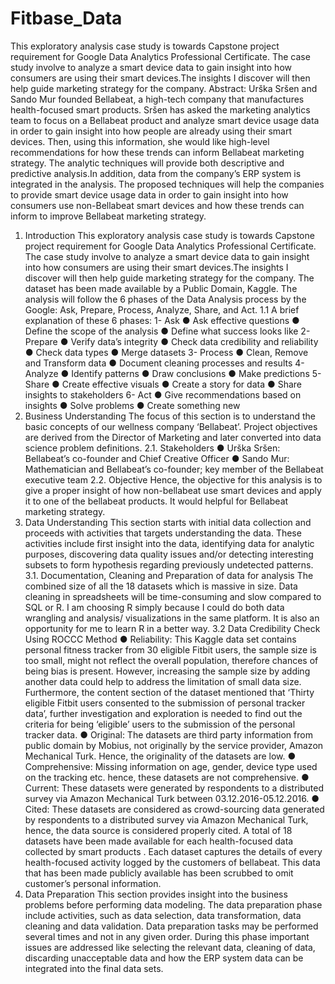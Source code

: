 # Fitbase_Data
This exploratory analysis case study is towards Capstone project requirement for Google Data Analytics Professional Certificate. The case study involve to analyze a smart device data to gain insight into how consumers are using their smart devices.The insights I discover will then help guide marketing strategy for the company.
Abstract:
Urška Sršen and Sando Mur founded Bellabeat, a high-tech company that manufactures health-focused smart
products. Sršen has asked the marketing analytics team to focus on a Bellabeat product and analyze smart
device usage data in order to gain insight into how people are already using their smart devices. Then, using
this information, she would like high-level recommendations for how these trends can inform Bellabeat
marketing strategy. The analytic techniques will provide both descriptive and predictive analysis.In addition,
data from the company’s ERP system is integrated in the analysis. The proposed techniques will help the
companies to provide smart device usage data in order to gain insight into how consumers use non-Bellabeat
smart devices and how these trends can inform to improve Bellabeat marketing strategy.
1. Introduction
This exploratory analysis case study is towards Capstone project requirement for Google Data Analytics
Professional Certificate. The case study involve to analyze a smart device data to gain insight into how
consumers are using their smart devices.The insights I discover will then help guide marketing strategy for the
company. The dataset has been made available by a Public Domain, Kaggle.
The analysis will follow the 6 phases of the Data Analysis process by the Google: Ask, Prepare, Process,
Analyze, Share, and Act.
1.1 A brief explanation of these 6 phases:
1- Ask
● Ask effective questions
● Define the scope of the analysis
● Define what success looks like
2- Prepare
● Verify data’s integrity
● Check data credibility and reliability
● Check data types
● Merge datasets
3- Process
● Clean, Remove and Transform data
● Document cleaning processes and results
4- Analyze
● Identify patterns
● Draw conclusions
● Make predictions
5- Share
● Create effective visuals
● Create a story for data
● Share insights to stakeholders
6- Act
● Give recommendations based on insights
● Solve problems
● Create something new
2. Business Understanding
The focus of this section is to understand the basic concepts of our wellness company ‘Bellabeat’. Project objectives are
derived from the Director of Marketing and later converted into data science problem definitions.
2.1. Stakeholders
● Urška Sršen: Bellabeat’s co-founder and Chief Creative Officer
● Sando Mur: Mathematician and Bellabeat’s co-founder; key member of the Bellabeat executive team
2.2. Objective
Hence, the objective for this analysis is to give a proper insight of how non-bellabeat use smart devices and
apply it to one of the bellabeat products. It would helpful for Bellabeat marketing strategy.
3. Data Understanding
This section starts with initial data collection and proceeds with activities that targets understanding the data. These
activities include first insight into the data, identifying data for analytic purposes, discovering data quality issues and/or
detecting interesting subsets to form hypothesis regarding previously undetected patterns.
3.1. Documentation, Cleaning and Preparation of data for analysis
The combined size of all the 18 datasets which is massive in size. Data cleaning in spreadsheets will be time-consuming
and slow compared to SQL or R. I am choosing R simply because I could do both data wrangling and analysis/
visualizations in the same platform. It is also an opportunity for me to learn R in a better way.
3.2 Data Credibility Check Using ROCCC Method
● Reliability: This Kaggle data set contains personal fitness tracker from 30 eligible Fitbit users, the sample size is too small,
might not reflect the overall population, therefore chances of being bias is present. However, increasing the sample size by
adding another data could help to address the limitation of small data size. Furthermore, the content section of the dataset
mentioned that ‘Thirty eligible Fitbit users consented to the submission of personal tracker data’, further investigation and
exploration is needed to find out the criteria for being ‘eligible’ users to the submission of the personal tracker data.
● Original: The datasets are third party information from public domain by Mobius, not originally by the service provider,
Amazon Mechanical Turk. Hence, the originality of the datasets are low.
● Comprehensive: Missing information on age, gender, device type used on the tracking etc. hence, these datasets are not
comprehensive.
● Current: These datasets were generated by respondents to a distributed survey via Amazon Mechanical Turk between
03.12.2016-05.12.2016.
● Cited: These datasets are considered as crowd-sourcing data generated by respondents to a distributed survey via Amazon
Mechanical Turk, hence, the data source is considered properly cited.
A total of 18 datasets have been made available for each health-focused data collected by smart products . Each dataset captures
the details of every health-focused activity logged by the customers of bellabeat. This data that has been made publicly available
has been scrubbed to omit customer’s personal information.
4. Data Preparation
This section provides insight into the business problems before performing data modeling. The data preparation
phase include activities, such as data selection, data transformation, data cleaning and data validation. Data
preparation tasks may be performed several times and not in any given order. During this phase important
issues are addressed like selecting the relevant data, cleaning of data, discarding unacceptable data and how
the ERP system data can be integrated into the final data sets.
